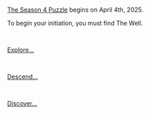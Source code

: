 #

[The Season 4 Puzzle](../documentation/minecraft/tweaks/initiation-candle.md) begins on April 4th, 2025.

To begin your initiation, you must find The Well.

<br>

[Explore...](https://dl.slabserver.org/explore.zip)

<br>

[Descend...](https://dl.slabserver.org/descend.zip)

<br>

[Discover...](https://dl.slabserver.org/discover.zip)

<br>


[seecret]: <> (Well well well?)
[seecret]: <> (Aren't you a wise candidate?)
[seecret]: <> (To search beneath the surface)
[seecret]: <> (To see what hides in the dark)
[seecret]: <> (You will find few answers here)
[seecret]: <> (As only light guides the way)
[seecret]: <> (And The Well cannot be found)
[seecret]: <> (Without knowing what you seek)
[seecret]: <> (Until then, remember...)
